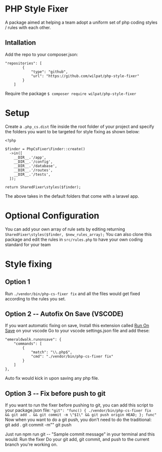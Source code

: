 # PHP Style Fixer

A package aimed at helping a team adopt a uniform set of php coding styles / rules with each other.
## Intallation

Add the repo to your composer.json:
```
"repositories": [
        {
            "type": "github",
            "url": "https://github.com/wilpat/php-style-fixer"
        }
    ]
```

Require the package
`$ composer require wilpat/php-style-fixer`

# Setup
Create a `.php_cs.dist` file inside the root folder of your project and specify the folders you want to be targeted for style fixing as shown below:
```
<?php

$finder = PhpCsFixer\Finder::create()
  ->in([
    __DIR__.'/app',
    __DIR__.'/config',
    __DIR__.'/database',
    __DIR__.'/routes',
    __DIR__.'/tests',
  ]);

return SharedFixer\styles($finder);
```
The above takes in the default folders that come with a laravel app.

# Optional Configuration
You can add your own array of rule sets by editing returning `SharedFixer\styles($finder, $new_rules_array);`
You can also clone this package and edit the rules in `src/rules.php` to have your own coding standard for your team


# Style fixing
## Option 1
Run `./vendor/bin/php-cs-fixer fix` and all the files would get fixed according to the rules you set.

## Option 2 -- Autofix On Save (VSCODE)
If you want automatic fixing on save,
Install this extension called [Run On Save](https://marketplace.visualstudio.com/items?itemName=emeraldwalk.RunOnSave#:~:text=Run%20On%20Save%20for%20Visual,don%27t%20trigger%20the%20commands.) on your vscode
Go to your vscode settings.json file and add these:
```
"emeraldwalk.runonsave": {
    "commands": [
        {
            "match": "\\.php$",
            "cmd": "./vendor/bin/php-cs-fixer fix"
        }
    ]
},
```
Auto fix would kick in upon saving any php file.

## Option 3 -- Fix before push to git
If you want to run the fixer before pushing to git, you can add this script to your package.json file:
`"git": "func() { ./vendor/bin/php-cs-fixer fix && git add . && git commit -m \"$1\" && git push origin HEAD; }; func"`
Now when you want to do a git push, you don't need to do the traditional:
git add .
git commit -m""
git push

Just run npm run git -- "Sample commit message" in your terminal and this would:
Run the fixer
Do your git add, git commit, and push to the current branch you're working on.




